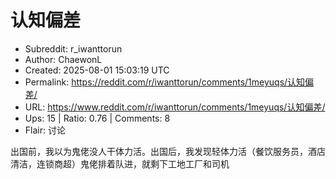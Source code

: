 # 认知偏差

- Subreddit: r_iwanttorun
- Author: ChaewonL
- Created: 2025-08-01 15:03:19 UTC
- Permalink: https://reddit.com/r/iwanttorun/comments/1meyuqs/认知偏差/
- URL: https://www.reddit.com/r/iwanttorun/comments/1meyuqs/认知偏差/
- Ups: 15 | Ratio: 0.76 | Comments: 8
- Flair: 讨论


出国前，我以为鬼佬没人干体力活。出国后，我发现轻体力活（餐饮服务员，酒店清洁，连锁商超）鬼佬排着队进，就剩下工地工厂和司机

